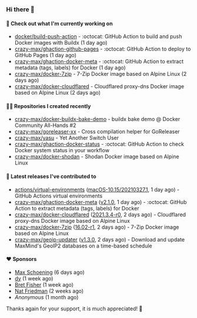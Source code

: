 ### Hi there 👋

#### 👷 Check out what I'm currently working on

- [docker/build-push-action](https://github.com/docker/build-push-action) - :octocat: GitHub Action to build and push Docker images with Buildx (1 day ago)
- [crazy-max/ghaction-github-pages](https://github.com/crazy-max/ghaction-github-pages) - :octocat: GitHub Action to deploy to GitHub Pages (1 day ago)
- [crazy-max/ghaction-docker-meta](https://github.com/crazy-max/ghaction-docker-meta) - :octocat: GitHub Action to extract metadata (tags, labels) for Docker (1 day ago)
- [crazy-max/docker-7zip](https://github.com/crazy-max/docker-7zip) - 7-Zip Docker image based on Alpine Linux (2 days ago)
- [crazy-max/docker-cloudflared](https://github.com/crazy-max/docker-cloudflared) - Cloudflared proxy-dns Docker image based on Alpine Linux (2 days ago)

#### 👨‍💻 Repositories I created recently

- [crazy-max/docker-buildx-bake-demo](https://github.com/crazy-max/docker-buildx-bake-demo) - buildx bake demo @ Docker Community All-Hands #2
- [crazy-max/goreleaser-xx](https://github.com/crazy-max/goreleaser-xx) - Cross compilation helper for GoReleaser
- [crazy-max/yasu](https://github.com/crazy-max/yasu) - Yet Another Switch User
- [crazy-max/ghaction-docker-status](https://github.com/crazy-max/ghaction-docker-status) - :octocat: GitHub Action to check Docker system status in your workflow
- [crazy-max/docker-shodan](https://github.com/crazy-max/docker-shodan) - Shodan Docker image based on Alpine Linux

#### 🚀 Latest releases I've contributed to

- [actions/virtual-environments](https://github.com/actions/virtual-environments) ([macOS-10.15/20210327.1](https://github.com/actions/virtual-environments/releases/tag/macOS-10.15%2F20210327.1), 1 day ago) - GitHub Actions virtual environments
- [crazy-max/ghaction-docker-meta](https://github.com/crazy-max/ghaction-docker-meta) ([v2.1.0](https://github.com/crazy-max/ghaction-docker-meta/releases/tag/v2.1.0), 1 day ago) - :octocat: GitHub Action to extract metadata (tags, labels) for Docker
- [crazy-max/docker-cloudflared](https://github.com/crazy-max/docker-cloudflared) ([2021.3.4-r0](https://github.com/crazy-max/docker-cloudflared/releases/tag/2021.3.4-r0), 2 days ago) - Cloudflared proxy-dns Docker image based on Alpine Linux
- [crazy-max/docker-7zip](https://github.com/crazy-max/docker-7zip) ([16.02-r1](https://github.com/crazy-max/docker-7zip/releases/tag/16.02-r1), 2 days ago) - 7-Zip Docker image based on Alpine Linux
- [crazy-max/geoip-updater](https://github.com/crazy-max/geoip-updater) ([v1.3.0](https://github.com/crazy-max/geoip-updater/releases/tag/v1.3.0), 2 days ago) - Download and update MaxMind&#39;s GeoIP2 databases on a time-based schedule

#### ❤️ Sponsors
- [Max Schoening](https://github.com/max) (6 days ago)
- [dy](https://github.com/dyipon) (1 week ago)
- [Bret Fisher](https://github.com/BretFisher) (1 week ago)
- [Nat Friedman](https://github.com/nat) (2 weeks ago)
- _Anonymous_ (1 month ago)

Thanks again for your support, it is much appreciated! 🙏

